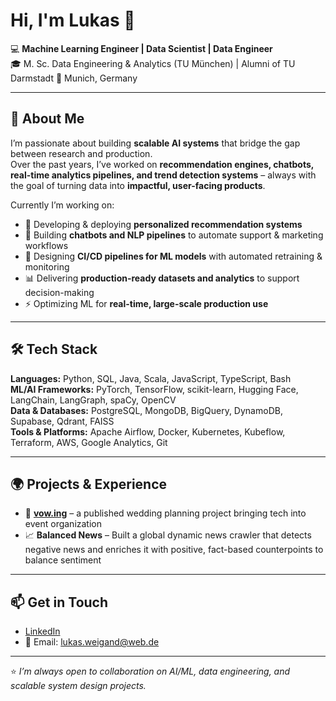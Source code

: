 # Hi, I'm Lukas 👋  

💻 **Machine Learning Engineer | Data Scientist | Data Engineer**  
🎓 M. Sc. Data Engineering & Analytics (TU München) | Alumni of TU Darmstadt 
📍 Munich, Germany  

---

## 🚀 About Me
I’m passionate about building **scalable AI systems** that bridge the gap between research and production.  
Over the past years, I’ve worked on **recommendation engines, chatbots, real-time analytics pipelines, and trend detection systems** – always with the goal of turning data into **impactful, user-facing products**.  

Currently I’m working on:  
- 🧠 Developing & deploying **personalized recommendation systems**  
- 🤖 Building **chatbots and NLP pipelines** to automate support & marketing workflows  
- 🔄 Designing **CI/CD pipelines for ML models** with automated retraining & monitoring  
- 📊 Delivering **production-ready datasets and analytics** to support decision-making  
- ⚡ Optimizing ML for **real-time, large-scale production use**  

---

## 🛠️ Tech Stack
**Languages:** Python, SQL, Java, Scala, JavaScript, TypeScript, Bash  
**ML/AI Frameworks:** PyTorch, TensorFlow, scikit-learn, Hugging Face, LangChain, LangGraph, spaCy, OpenCV  
**Data & Databases:** PostgreSQL, MongoDB, BigQuery, DynamoDB, Supabase, Qdrant, FAISS  
**Tools & Platforms:** Apache Airflow, Docker, Kubernetes, Kubeflow, Terraform, AWS, Google Analytics, Git  

---

## 🌍 Projects & Experience
- 💍 **[vow.ing](https://vow.ing)** – a published wedding planning project bringing tech into event organization
- 📈 **Balanced News** – Built a global dynamic news crawler that detects negative news and enriches it with positive, fact-based counterpoints to balance sentiment

---

## 📫 Get in Touch
- [LinkedIn](https://www.linkedin.com/in/lukas-weigand-82804024b/)  
- 📧 Email: lukas.weigand@web.de  

---

⭐️ *I’m always open to collaboration on AI/ML, data engineering, and scalable system design projects.*  
